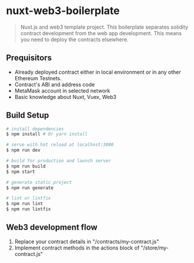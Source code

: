 # nuxt-web3-boilerplate

> Nuxt.js and web3 template project. This boilerplate separates solidity contract development from the web app development.
This means you need to deploy the contracts elsewhere.


## Prequisitors

* Already deployed contract either in local environment or in any other Ethereum Testnets.
* Contract's ABI and address code
* MetaMask account in selected network
* Basic knowledge about Nuxt, Vuex, Web3

## Build Setup

``` bash
# install dependencies
$ npm install # Or yarn install

# serve with hot reload at localhost:3000
$ npm run dev

# build for production and launch server
$ npm run build
$ npm start

# generate static project
$ npm run generate

# lint or lintfix
$ npm run lint
$ npm run lintfix
```

## Web3 development flow

1) Replace your contract details in "/contracts/my-contract.js"
2) Implement contract methods in the actions block of "/store/my-contract.js"